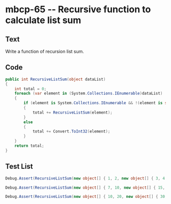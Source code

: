 # mbcp-65 -- Recursive function to calculate list sum

## Text

Write a function of recursion list sum.

## Code

```csharp
public int RecursiveListSum(object dataList)
{
    int total = 0;
    foreach (var element in (System.Collections.IEnumerable)dataList)
    {
        if (element is System.Collections.IEnumerable && !(element is string))
        {
            total += RecursiveListSum(element);
        }
        else
        {
            total += Convert.ToInt32(element);
        }
    }
    return total;
}
```

## Test List

```csharp
Debug.Assert(RecursiveListSum(new object[] { 1, 2, new object[] { 3, 4 }, new object[] { 5, 6 } }) == 21);
```

```csharp
Debug.Assert(RecursiveListSum(new object[] { 7, 10, new object[] { 15, 14 }, new object[] { 19, 41 } }) == 106);
```

```csharp
Debug.Assert(RecursiveListSum(new object[] { 10, 20, new object[] { 30, 40 }, new object[] { 50, 60 } }) == 210);
```
